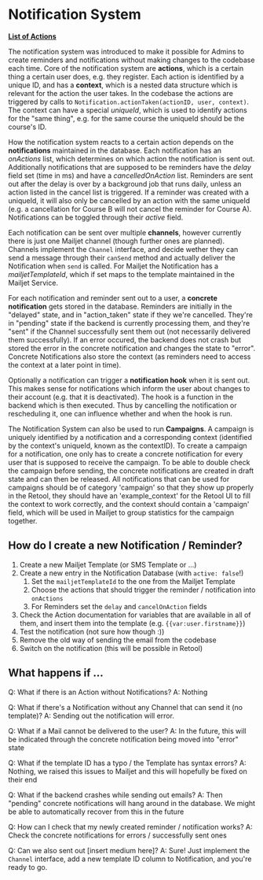 # Notification System

**[List of Actions](./actions.ts#22)**

The notification system was introduced to make it possible for Admins to create reminders and notifications without making changes to the codebase each time. Core of the notification system are
**actions**, which is a certain thing a certain user does, e.g. they register.
Each action is identified by a unique ID, and has a **context**, which is a nested data structure which is relevant for the action the user takes. In the codebase the actions are triggered by calls to `Notification.actionTaken(actionID, user, context)`. The context can have a special _uniqueId_, which is used to identify actions for the "same thing", e.g. for the same course the uniqueId should be the course's ID.

How the notification system reacts to a certain action depends on the **notifications** maintained in the database. Each notification has an _onActions_ list, which determines on which action the notification is sent out. Additionally notifications that are supposed to be reminders have the _delay_ field set (time in ms) and have a _cancelledOnAction_ list. Reminders are sent out after the delay is over by a background job that runs daily, unless an action listed in the cancel list is triggered. If a reminder was created with a uniqueId, it will also only be cancelled by an action with the same uniqueId (e.g. a cancellation for Course B will not cancel the reminder for Course A).
Notifications can be toggled through their _active_ field.

Each notification can be sent over multiple **channels**, however currently there is just one Mailjet channel (though further ones are planned). Channels implement the `Channel` interface, and decide wether they can send a message through their `canSend` method and actually deliver the Notification when `send` is called. For Mailjet the Notification has a _mailjetTemplateId_, which if set maps to the template maintained in the Mailjet Service.

For each notification and reminder sent out to a user, a **concrete notification** gets stored in the database. Reminders are initially in the "delayed" state, and in "action_taken" state if they we're cancelled. They're in "pending" state if the backend is currently processing them, and they're "sent" if the Channel successfully sent them out (not necessarily delivered them successfully). If an error occured, the backend does not crash but stored the error in the concrete notification and changes the state to "error". Concrete Notifications also store the context (as reminders need to access the context at a later point in time).

Optionally a notification can trigger a **notification hook** when it is sent out. This makes sense for notifications which inform the user about changes to their account (e.g. that it is deactivated). The hook is a function in the backend which is then executed.
Thus by cancelling the notification or rescheduling it, one can influence whether and when the hook is run.

The Notification System can also be used to run **Campaigns**. A campaign is uniquely identified by a notification and a corresponding context (identified by the context's uniqueId, known as the contextID).
To create a campaign for a notification, one only has to create a concrete notification for every user that is supposed to receive the campaign. To be able to double check the campaign before sending, the concrete notifications are created in draft state and can then be released.
All notifications that can be used for campaigns should be of category 'campaign' so that they show up properly in the Retool, they should have an 'example_context' for the Retool UI to fill the context to work correctly, and the context should contain a 'campaign' field, which will be used in Mailjet to group statistics for the campaign together.

## How do I create a new Notification / Reminder?

1. Create a new Mailjet Template (or SMS Template or ...)
2. Create a new entry in the Notification Database (with `active: false`!)
    1. Set the `mailjetTemplateId` to the one from the Mailjet Template
    2. Choose the actions that should trigger the reminder / notification into `onActions`
    3. For Reminders set the `delay` and `cancelOnAction` fields
3. Check the Action documentation for variables that are available in all of them, and insert them into the template (e.g. `{{var:user.firstname}}`)
4. Test the notification (not sure how though :))
5. Remove the old way of sending the email from the codebase
6. Switch on the notification (this will be possible in Retool)

## What happens if ...

Q: What if there is an Action without Notifications?
A: Nothing

Q: What if there's a Notification without any Channel that can send it (no template)?
A: Sending out the notification will error.

Q: What if a Mail cannot be delivered to the user?
A: In the future, this will be indicated through the concrete notification being moved into "error" state

Q: What if the template ID has a typo / the Template has syntax errors?
A: Nothing, we raised this issues to Mailjet and this will hopefully be fixed on their end

Q: What if the backend crashes while sending out emails?
A: Then "pending" concrete notifications will hang around in the database. We might be able to automatically recover from this in the future

Q: How can I check that my newly created reminder / notification works?
A: Check the concrete notifications for errors / successfully sent ones

Q: Can we also sent out [insert medium here]?
A: Sure! Just implement the `Channel` interface, add a new template ID column to Notification, and you're ready to go.
